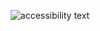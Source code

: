<p align="center">
  <img src="[https://i.ibb.co/z5tYTQg/Screenshot-3.png](https://i.ibb.co/n8mNTNr/Screenshot-1.png)" alt="accessibility text">
</p>
